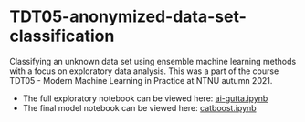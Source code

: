 # TDT05-anonymized-data-set-classification
Classifying an unknown data set using ensemble machine learning methods with a focus on exploratory data analysis. 
This was a part of the course TDT05 - Modern Machine Learning in Practice at NTNU autumn 2021. 

- The full exploratory notebook can be viewed here: [ai-gutta.ipynb](notebooks/ai-gutta.ipynb)
- The final model notebook can be viewed here: [catboost.ipynb](notebooks/catboost.ipynb)
